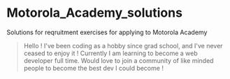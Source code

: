 # Motorola_Academy_solutions

Solutions for reqruitment exercises for applying to Motorola Academy

> Hello !
> I've been coding as a hobby since grad school, and I've never ceased to enjoy it !
> Currently I am learning to become a web developer full time.
> Would love to join a community of like minded people to become the best dev I could become !
